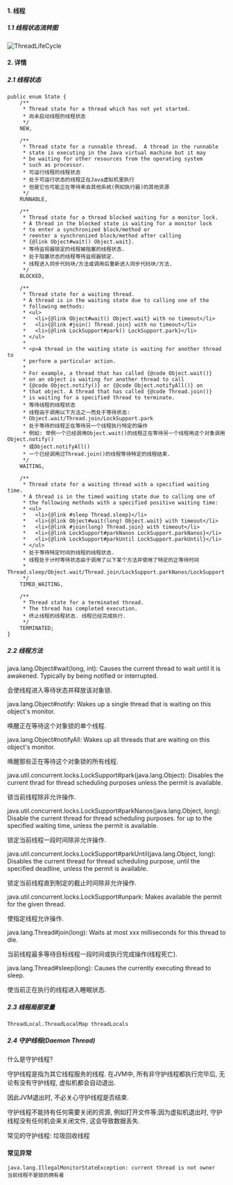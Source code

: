 #### 1. 线程

##### 1.1 线程状态流转图

![ThreadLifeCycle](/Users/ganendong/Documents/design/export/ThreadLifeCycle.png)



#### 2. 详情

##### 2.1 线程状态

```
public enum State {
    /**
     * Thread state for a thread which has not yet started.
     * 尚未启动线程的线程状态
     */
    NEW,

    /**
     * Thread state for a runnable thread.  A thread in the runnable
     * state is executing in the Java virtual machine but it may
     * be waiting for other resources from the operating system
     * such as processor.
     * 可运行线程的线程状态
     * 处于可运行状态的线程正在Java虚拟机里执行
     * 但是它也可能正在等待来自其他系统(例如执行器)的其他资源
     */
    RUNNABLE,

    /**
     * Thread state for a thread blocked waiting for a monitor lock.
     * A thread in the blocked state is waiting for a monitor lock
     * to enter a synchronized block/method or
     * reenter a synchronized block/method after calling
     * {@link Object#wait() Object.wait}.
     * 等待监视器锁定的线程被阻塞的线程状态.
     * 处于阻塞状态的线程等待监视器锁定.
     * 线程进入同步代码块/方法或调用后重新进入同步代码块/方法.
     */
    BLOCKED,

    /**
     * Thread state for a waiting thread.
     * A thread is in the waiting state due to calling one of the
     * following methods:
     * <ul>
     *   <li>{@link Object#wait() Object.wait} with no timeout</li>
     *   <li>{@link #join() Thread.join} with no timeout</li>
     *   <li>{@link LockSupport#park() LockSupport.park}</li>
     * </ul>
     *
     * <p>A thread in the waiting state is waiting for another thread to
     * perform a particular action.
     *
     * For example, a thread that has called {@code Object.wait()}
     * on an object is waiting for another thread to call
     * {@code Object.notify()} or {@code Object.notifyAll()} on
     * that object. A thread that has called {@code Thread.join()}
     * is waiting for a specified thread to terminate.
     * 等待线程的线程状态
     * 线程由于调用以下方法之一而处于等待状态:
     * Object.wait/Thread.join/LockSupport.park
     * 处于等待的线程正在等待另一个线程执行特定的操作
     * 例如: 举例一个已经调用Object.wait()的线程正在等待另一个线程用这个对象调用Object.notify()
     * 或Object.notifyAll()
     * 一个已经调用过Thread.join()的线程等待特定的线程结束.
     */
    WAITING,

    /**
     * Thread state for a waiting thread with a specified waiting time.
     * A thread is in the timed waiting state due to calling one of
     * the following methods with a specified positive waiting time:
     * <ul>
     *   <li>{@link #sleep Thread.sleep}</li>
     *   <li>{@link Object#wait(long) Object.wait} with timeout</li>
     *   <li>{@link #join(long) Thread.join} with timeout</li>
     *   <li>{@link LockSupport#parkNanos LockSupport.parkNanos}</li>
     *   <li>{@link LockSupport#parkUntil LockSupport.parkUntil}</li>
     * </ul>
     * 处于等待特定时间的线程的线程状态.
     * 线程处于计时等待状态由于调用了以下某个方法并使用了特定的正等待时间
     * Thread.sleep/Object.wait/Thread.join/LockSupport.parkNanos/LockSupport.parkUntil
     */
    TIMED_WAITING,

    /**
     * Thread state for a terminated thread.
     * The thread has completed execution.
     * 终止线程的线程状态. 线程已经完成执行.
     */
    TERMINATED;
}
```

##### 2.2 线程方法

java.lang.Object#wait(long, int): Causes the current thread to wait until it is awakened. Typically by being notified or interrupted.

会使线程进入等待状态并释放该对象锁.

java.lang.Object#notify: Wakes up a single thread that is waiting on this object's monitor.

唤醒正在等待这个对象锁的单个线程.

java.lang.Object#notifyAll: Wakes up all threads that are waiting on this object's monitor.

 唤醒那些正在等待这个对象锁的所有线程.



java.util.concurrent.locks.LockSupport#park(java.lang.Object): Disables the current thrad for thread scheduling purposes unless the permit is available.

锁当前线程除非允许操作.

java.util.concurrent.locks.LockSupport#parkNanos(java.lang.Object, long): Disable the current thread for thread scheduling purposes. for up to the specified waiting time, unless the permit is available.

锁定当前线程一段时间除非允许操作.

java.util.concurrent.locks.LockSupport#parkUntil(java.lang.Object, long): Disables the current thread for thread scheduling purpose, until the specified deadline, unless the permit is available.

锁定当前线程直到制定的截止时间除非允许操作.

java.util.concurrent.locks.LockSupport#unpark: Makes available the permit for the given thread.

使指定线程允许操作.



java.lang.Thread#join(long): Waits at most xxx milliseconds for this thread to die.

当前线程最多等待目标线程一段时间或执行完成操作(线程死亡).

java.lang.Thread#sleep(long): Causes the currently executing thread to sleep.

使当前正在执行的线程进入睡眠状态.



##### 2.3 线程局部变量

```
ThreadLocal.ThreadLocalMap threadLocals
```



##### 2.4 守护线程(Daemon Thread)

什么是守护线程?

守护线程是指为其它线程服务的线程. 在JVM中, 所有非守护线程都执行完毕后, 无论有没有守护线程, 虚拟机都会自动退出.

因此JVM退出时, 不必关心守护线程是否结束.

守护线程不能持有任何需要关闭的资源, 例如打开文件等;因为虚拟机退出时, 守护线程没有任何机会来关闭文件, 这会导致数据丢失.

常见的守护线程: 垃圾回收线程



#### 常见异常

```
java.lang.IllegalMonitorStateException: current thread is not owner
当前线程不是锁的拥有者
```

